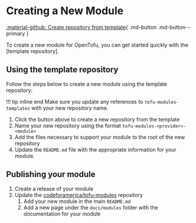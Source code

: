 # Creating a New Module

[:material-github: Create repository from template][create-repo]{ .md-button .md-button--primary }

To create a new module for OpenTofu, you can get started quickly with the
[template repository].

## Using the template repository

Follow the steps below to create a new module using the template repository:

!!! tip inline end
    Make sure you update any references to `tofu-modules-templates` with
    your new repository name.

1. Click the button above to create a new repository from the template
1. Name your new repository using the format `tofu-modules-<provider>-<module>`
1. Add the files necessary to support your module to the root of the new
   repository
1. Update the `README.md` file with the appropriate information for your module.

## Publishing your module

[//]: # (TODO: Add a note about using submodules and snippets)
[//]: # (TODO: Add documentation about creating a release)

1. Create a release of your module
1. Update the [codeforamerica/tofu-modules][tofu-modules] repository
   1. Add your new module in the main `README.md`
   2. Add a new page under the `docs/modules` folder with the documentation for
      your module


[create-repo]: https://github.com/new?template_name=tofu-modules-template&template_owner=codeforamerica
[template]: https://github.com/codeforamerica/tofu-modules-template
[tofu-modules]: https://github.com/codeforamerica/tofu-modules
